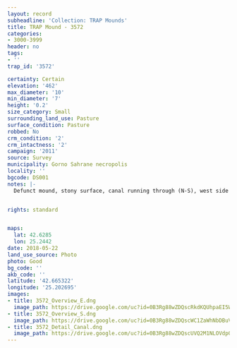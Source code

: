```yaml
---
layout: record
subheadline: 'Collection: TRAP Mounds'
title: TRAP Mound - 3572
categories:
- 3000-3999
header: no
tags:
- ''
trap_id: '3572'

certainty: Certain
elevation: '462'
max_diameter: '10'
min_diameter: '7'
height: '0.2'
size_category: Small
surrounding_land_use: Pasture
surface_condition: Pasture
robbed: No
crm_condition: '2'
crm_intactness: '2'
campaign: '2011'
source: Survey
municipality: Gorno Sahrane necropolis
locality: ''
bgcode: DS001
notes: |-
  Defunct mound, stony surface, canal running through (N-S), west side taken away, large stones around.


rights: standard


maps:
  lat: 42.6285
  lon: 25.2442
date: 2018-05-22
land_use_source: Photo
photo: Good
bg_code: ''
akb_code: ''
latitude: '42.665322'
longitude: '25.202695'
images:
- title: 3572_Overview_E.dng
  image_path: https://drive.google.com/uc?id=0B3Rg88wZDQscRkdKQUhpaEI5Wm8
- title: 3572_Overview_S.dng
  image_path: https://drive.google.com/uc?id=0B3Rg88wZDQscWC1ZaWhNbDBuVjA
- title: 3572_Detail_Canal.dng
  image_path: https://drive.google.com/uc?id=0B3Rg88wZDQscUVQ2M1NLOVdpODQ
---
```

